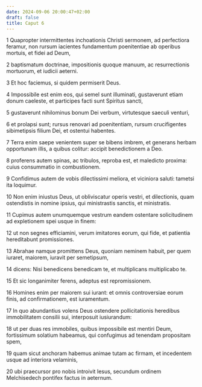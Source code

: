 ```yaml
---
date: 2024-09-06 20:00:47+02:00
draft: false
title: Caput 6
---
```





1 Quapropter intermittentes inchoationis Christi sermonem, ad perfectiora feramur, non rursum iacientes fundamentum poenitentiae ab operibus mortuis, et fidei ad Deum,

2 baptismatum doctrinae, impositionis quoque manuum, ac resurrectionis mortuorum, et iudicii aeterni.

3 Et hoc faciemus, si quidem permiserit Deus.

4 Impossibile est enim eos, qui semel sunt illuminati, gustaverunt etiam donum caeleste, et participes facti sunt Spiritus sancti,

5 gustaverunt nihilominus bonum Dei verbum, virtutesque saeculi venturi,

6 et prolapsi sunt; rursus renovari ad poenitentiam, rursum crucifigentes sibimetipsis filium Dei, et ostentui habentes.

7 Terra enim saepe venientem super se bibens imbrem, et generans herbam opportunam illis, a quibus colitur: accipit benedictionem a Deo.

8 proferens autem spinas, ac tribulos, reproba est, et maledicto proxima: cuius consummatio in combustionem.

9 Confidimus autem de vobis dilectissimi meliora, et viciniora saluti: tametsi ita loquimur.

10 Non enim iniustus Deus, ut obliviscatur operis vestri, et dilectionis, quam ostendistis in nomine ipsius, qui ministrastis sanctis, et ministratis.

11 Cupimus autem unumquemque vestrum eandem ostentare solicitudinem ad expletionem spei usque in finem:

12 ut non segnes efficiamini, verum imitatores eorum, qui fide, et patientia hereditabunt promissiones.

13 Abrahae namque promittens Deus, quoniam neminem habuit, per quem iuraret, maiorem, iuravit per semetipsum,

14 dicens: Nisi benedicens benedicam te, et multiplicans multiplicabo te.

15 Et sic longanimiter ferens, adeptus est repromissionem.

16 Homines enim per maiorem sui iurant: et omnis controversiae eorum finis, ad confirmationem, est iuramentum.

17 In quo abundantius volens Deus ostendere pollicitationis heredibus immobilitatem consilii sui, interposuit iusiurandum:

18 ut per duas res immobiles, quibus impossibile est mentiri Deum, fortissimum solatium habeamus, qui confugimus ad tenendam propositam spem,

19 quam sicut anchoram habemus animae tutam ac firmam, et incedentem usque ad interiora velaminis,

20 ubi praecursor pro nobis introivit Iesus, secundum ordinem Melchisedech pontifex factus in aeternum.

